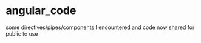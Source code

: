 # angular_code

some directives/pipes/components I encountered and code now shared for public to use
